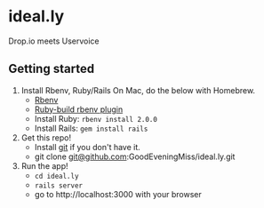 # ideal.ly
Drop.io meets Uservoice

## Getting started
1. Install Rbenv, Ruby/Rails
	On Mac, do the below with Homebrew.
	* [Rbenv](https://github.com/sstephenson/rbenv)
	* [Ruby-build rbenv plugin](https://github.com/sstephenson/ruby-build)
	* Install Ruby:	`rbenv install 2.0.0`
	* Install Rails: `gem install rails`
2. Get this repo!
	* Install [git](http://git-scm.com/downloads) if you don't have it.
	* git clone git@github.com:GoodEveningMiss/ideal.ly.git
3. Run the app!
	* `cd ideal.ly`
	* `rails server`
	* go to http://localhost:3000 with your browser

